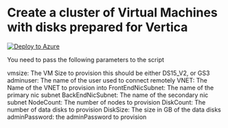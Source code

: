 ﻿# Create a cluster of Virtual Machines with disks prepared for Vertica

[![Deploy to Azure](http://azuredeploy.net/deploybutton.png)](https://azuredeploy.net/)

You need to pass the following parameters to the script

vmsize: The VM Size to provision this should be either DS15_V2, or GS3
adminuser: The name of the user used to connect remotely
VNET: The Name of the VNET to provision into
FrontEndNicSubnet: The name of the primary nic subnet
BackEndNicSubnet: The name of the secondary nic subnet
NodeCount: The number of nodes to provision
DiskCount: The number of data disks to provision
DiskSize: The size in GB of the data disks
adminPassword: the adminPassword to provision